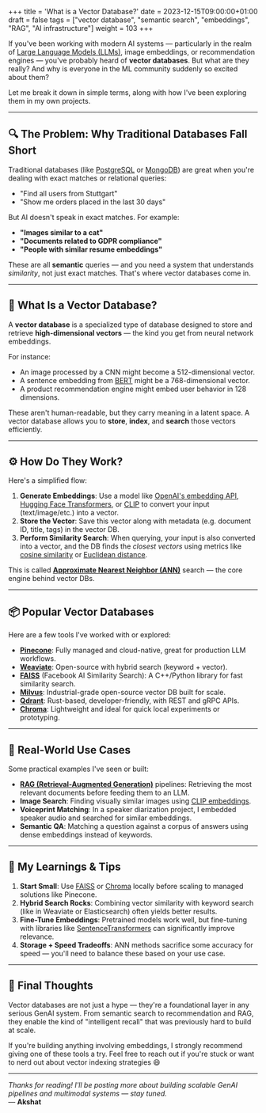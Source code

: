 +++
title = 'What is a Vector Database?'
date = 2023-12-15T09:00:00+01:00
draft = false
tags = ["vector database", "semantic search", "embeddings", "RAG", "AI infrastructure"]
weight = 103
+++


If you've been working with modern AI systems — particularly in the realm of [Large Language Models (LLMs)](https://huggingface.co/learn/nlp-course/chapter1/3?utm_source=chatgpt), image embeddings, or recommendation engines — you've probably heard of **vector databases**. But what are they really? And why is everyone in the ML community suddenly so excited about them?

Let me break it down in simple terms, along with how I've been exploring them in my own projects.

---

## 🔍 The Problem: Why Traditional Databases Fall Short

Traditional databases (like [PostgreSQL](https://www.postgresql.org/) or [MongoDB](https://www.mongodb.com/)) are great when you're dealing with exact matches or relational queries:
- "Find all users from Stuttgart"
- "Show me orders placed in the last 30 days"

But AI doesn't speak in exact matches. For example:
- **"Images similar to a cat"**
- **"Documents related to GDPR compliance"**
- **"People with similar resume embeddings"**

These are all **semantic** queries — and you need a system that understands *similarity*, not just exact matches. That's where vector databases come in.

---

## 🧭 What Is a Vector Database?

A **vector database** is a specialized type of database designed to store and retrieve **high-dimensional vectors** — the kind you get from neural network embeddings.

For instance:
- An image processed by a CNN might become a 512-dimensional vector.
- A sentence embedding from [BERT](https://arxiv.org/abs/1810.04805) might be a 768-dimensional vector.
- A product recommendation engine might embed user behavior in 128 dimensions.

These aren't human-readable, but they carry meaning in a latent space. A vector database allows you to **store**, **index**, and **search** those vectors efficiently.

---

## ⚙️ How Do They Work?

Here's a simplified flow:

1. **Generate Embeddings**: Use a model like [OpenAI's embedding API](https://platform.openai.com/docs/guides/embeddings), [Hugging Face Transformers](https://huggingface.co/docs/transformers/index), or [CLIP](https://openai.com/research/clip) to convert your input (text/image/etc.) into a vector.
2. **Store the Vector**: Save this vector along with metadata (e.g. document ID, title, tags) in the vector DB.
3. **Perform Similarity Search**: When querying, your input is also converted into a vector, and the DB finds the *closest vectors* using metrics like [cosine similarity](https://en.wikipedia.org/wiki/Cosine_similarity) or [Euclidean distance](https://en.wikipedia.org/wiki/Euclidean_distance).

This is called **[Approximate Nearest Neighbor (ANN)](https://en.wikipedia.org/wiki/Nearest_neighbor_search#Approximate_nearest_neighbor)** search — the core engine behind vector DBs.

---

## 📦 Popular Vector Databases

Here are a few tools I've worked with or explored:

- [**Pinecone**](https://www.pinecone.io/): Fully managed and cloud-native, great for production LLM workflows.
- [**Weaviate**](https://weaviate.io/): Open-source with hybrid search (keyword + vector).
- [**FAISS**](https://github.com/facebookresearch/faiss) (Facebook AI Similarity Search): A C++/Python library for fast similarity search.
- [**Milvus**](https://milvus.io/): Industrial-grade open-source vector DB built for scale.
- [**Qdrant**](https://qdrant.tech/): Rust-based, developer-friendly, with REST and gRPC APIs.
- [**Chroma**](https://www.trychroma.com/): Lightweight and ideal for quick local experiments or prototyping.

---

## 🚀 Real-World Use Cases

Some practical examples I've seen or built:

- **[RAG (Retrieval-Augmented Generation)](https://www.pinecone.io/learn/retrieval-augmented-generation/)** pipelines: Retrieving the most relevant documents before feeding them to an LLM.
- **Image Search**: Finding visually similar images using [CLIP embeddings](https://huggingface.co/blog/clip).
- **Voiceprint Matching**: In a speaker diarization project, I embedded speaker audio and searched for similar embeddings.
- **Semantic QA**: Matching a question against a corpus of answers using dense embeddings instead of keywords.

---

## 🧪 My Learnings & Tips

1. **Start Small**: Use [FAISS](https://github.com/facebookresearch/faiss) or [Chroma](https://www.trychroma.com/) locally before scaling to managed solutions like Pinecone.
2. **Hybrid Search Rocks**: Combining vector similarity with keyword search (like in Weaviate or Elasticsearch) often yields better results.
3. **Fine-Tune Embeddings**: Pretrained models work well, but fine-tuning with libraries like [SentenceTransformers](https://www.sbert.net/) can significantly improve relevance.
4. **Storage + Speed Tradeoffs**: ANN methods sacrifice some accuracy for speed — you'll need to balance these based on your use case.

---

## 🧩 Final Thoughts

Vector databases are not just a hype — they're a foundational layer in any serious GenAI system. From semantic search to recommendation and RAG, they enable the kind of "intelligent recall" that was previously hard to build at scale.

If you're building anything involving embeddings, I strongly recommend giving one of these tools a try. Feel free to reach out if you're stuck or want to nerd out about vector indexing strategies 😄

---

*Thanks for reading! I'll be posting more about building scalable GenAI pipelines and multimodal systems — stay tuned.*  
— **Akshat**
